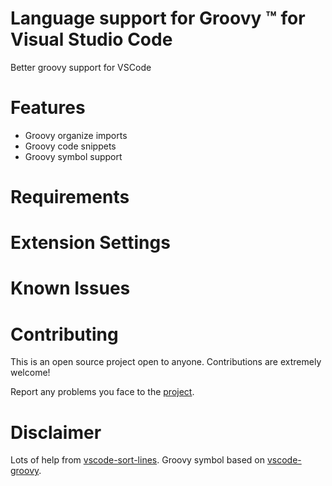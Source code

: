 Language support for Groovy &trade; for Visual Studio Code
=====================

Better groovy support for VSCode 

Features
===============

- Groovy organize imports
- Groovy code snippets
- Groovy symbol support

Requirements
===============

Extension Settings
===============

Known Issues
===============

Contributing
===============

This is an open source project open to anyone. Contributions are extremely welcome!

Report any problems you face to the [project](https://github.com/marlon407/code-groovy/issues).

Disclaimer 
===============

Lots of help from [vscode-sort-lines](https://github.com/Tyriar/vscode-sort-lines/).
Groovy symbol based on [vscode-groovy](https://gitlab.com/awl/vscode-grails).